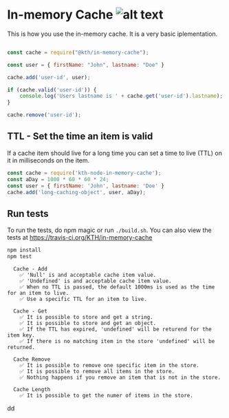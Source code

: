 # In-memory Cache ![alt text](https://api.travis-ci.org/KTH/in-memory-cache.svg?branch=master)

This is how you use the in-memory cache. It is a very basic iplementation.

```javascript

const cache = require("@kth/in-memory-cache");

const user = { firstName: "John", lastname: "Doe" }

cache.add('user-id', user);

if (cache.valid('user-id')) {
    console.log('Users lastname is ' + cache.get('user-id').lastname);
}

cache.remove('user-id');
```

## TTL - Set the time an item is valid

If a cache item should live for a long time you can set a time to live (TTL) on it in milliseconds on the item.

```javascript
const cache = require('kth-node-in-memory-cache');
const aDay = 1000 * 60 * 60 * 24;
const user = { firstName: 'John', lastname: 'Doe' }
cache.add('long-caching-object', user, aDay);
```


## Run tests

To run the tests, do npm magic or run `./build.sh`. You can also view the tests at https://travis-ci.org/KTH/in-memory-cache

```bash
npm install
npm test
```

```text
  Cache - Add
    ✅ 'Null' is and acceptable cache item value.
    ✅ 'Undefined' is and acceptable cache item value.
    ✅ When no TTL is passed, the default 1000ms is used as the time for an item to live.
    ✅ Use a specific TTL for an item to live.

  Cache - Get
    ✅ It is possible to store and get a string.
    ✅ It is possible to store and get an object.
    ✅ If the TTL has expired, 'undefined' will be returend for the item key.
    ✅ If there is no matching item in the store 'undefined' will be returned.

  Cache Remove
    ✅ It is possible to remove one specific item in the store.
    ✅ It is possible to remove all items in the store.
    ✅ Nothing happens if you remove an item that is not in the store.

  Cache Length
    ✅ It is possible to get the numer of items in the store.

```
dd
